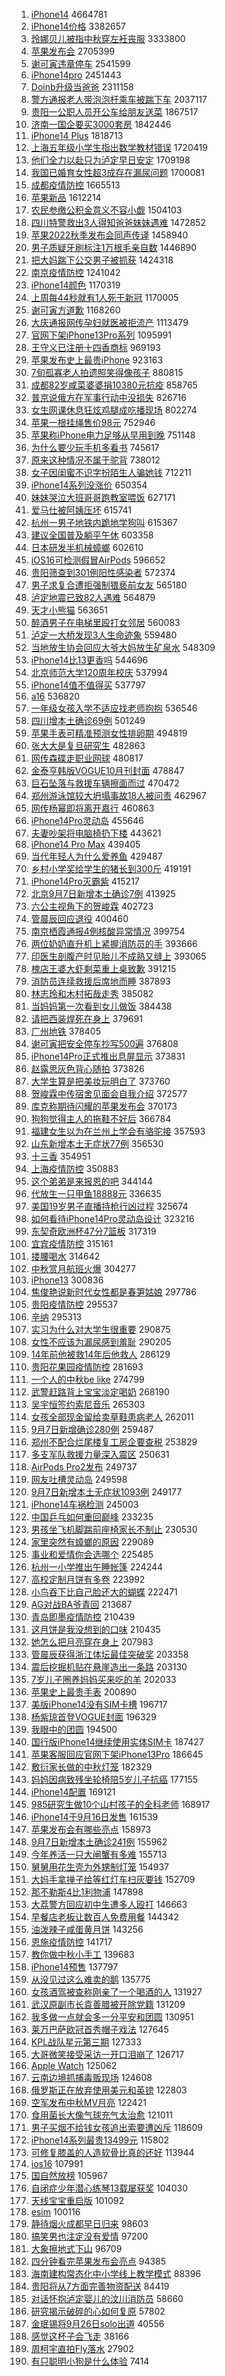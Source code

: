 1. [iPhone14](https://s.weibo.com//weibo?q=%23iPhone14%23&Refer=top) 4664781
2. [iPhone14价格](https://s.weibo.com//weibo?q=%23iPhone14%E4%BB%B7%E6%A0%BC%23&Refer=top) 3382657
3. [玲娜贝儿被指中秋穿左衽丧服](https://s.weibo.com//weibo?q=%23%E7%8E%B2%E5%A8%9C%E8%B4%9D%E5%84%BF%E8%A2%AB%E6%8C%87%E4%B8%AD%E7%A7%8B%E7%A9%BF%E5%B7%A6%E8%A1%BD%E4%B8%A7%E6%9C%8D%23&t=31&band_rank=1&Refer=top) 3333800
4. [苹果发布会](https://s.weibo.com//weibo?q=%23%E8%8B%B9%E6%9E%9C%E5%8F%91%E5%B8%83%E4%BC%9A%23&Refer=top) 2705399
5. [谢可寅违章停车](https://s.weibo.com//weibo?q=%23%E8%B0%A2%E5%8F%AF%E5%AF%85%E8%BF%9D%E7%AB%A0%E5%81%9C%E8%BD%A6%23&t=31&band_rank=1&Refer=top) 2541599
6. [iPhone14pro](https://s.weibo.com//weibo?q=iPhone14pro&Refer=top) 2451443
7. [Doinb升级当爸爸](https://s.weibo.com//weibo?q=%23Doinb%E5%8D%87%E7%BA%A7%E5%BD%93%E7%88%B8%E7%88%B8%23&t=31&band_rank=1&Refer=top) 2311158
8. [警方通报老人带泡泡杆乘车被踹下车](https://s.weibo.com//weibo?q=%23%E8%AD%A6%E6%96%B9%E9%80%9A%E6%8A%A5%E8%80%81%E4%BA%BA%E5%B8%A6%E6%B3%A1%E6%B3%A1%E6%9D%86%E4%B9%98%E8%BD%A6%E8%A2%AB%E8%B8%B9%E4%B8%8B%E8%BD%A6%23&Refer=top) 2037117
9. [贵阳一公职人员开公车给朋友送菜](https://s.weibo.com//weibo?q=%23%E8%B4%B5%E9%98%B3%E4%B8%80%E5%85%AC%E8%81%8C%E4%BA%BA%E5%91%98%E5%BC%80%E5%85%AC%E8%BD%A6%E7%BB%99%E6%9C%8B%E5%8F%8B%E9%80%81%E8%8F%9C%23&t=31&band_rank=2&Refer=top) 1867517
10. [济南一国企要买3000套房](https://s.weibo.com//weibo?q=%23%E6%B5%8E%E5%8D%97%E4%B8%80%E5%9B%BD%E4%BC%81%E8%A6%81%E4%B9%B03000%E5%A5%97%E6%88%BF%23&t=31&band_rank=1&Refer=top) 1842446
11. [iPhone14 Plus](https://s.weibo.com//weibo?q=iPhone14%20Plus&Refer=top) 1818713
12. [上海五年级小学生指出数学教材错误](https://s.weibo.com//weibo?q=%23%E4%B8%8A%E6%B5%B7%E4%BA%94%E5%B9%B4%E7%BA%A7%E5%B0%8F%E5%AD%A6%E7%94%9F%E6%8C%87%E5%87%BA%E6%95%B0%E5%AD%A6%E6%95%99%E6%9D%90%E9%94%99%E8%AF%AF%23&Refer=top) 1720419
13. [他们全力以赴只为泸定早日安定](https://s.weibo.com//weibo?q=%23%E4%BB%96%E4%BB%AC%E5%85%A8%E5%8A%9B%E4%BB%A5%E8%B5%B4%E5%8F%AA%E4%B8%BA%E6%B3%B8%E5%AE%9A%E6%97%A9%E6%97%A5%E5%AE%89%E5%AE%9A%23&t=31&band_rank=3&Refer=top) 1709198
14. [我国已婚育女性超3成存在漏尿问题](https://s.weibo.com//weibo?q=%23%E6%88%91%E5%9B%BD%E5%B7%B2%E5%A9%9A%E8%82%B2%E5%A5%B3%E6%80%A7%E8%B6%853%E6%88%90%E5%AD%98%E5%9C%A8%E6%BC%8F%E5%B0%BF%E9%97%AE%E9%A2%98%23&t=31&band_rank=2&Refer=top) 1700081
15. [成都疫情防控](https://s.weibo.com//weibo?q=%23%E6%88%90%E9%83%BD%E7%96%AB%E6%83%85%E9%98%B2%E6%8E%A7%23&Refer=top) 1665513
16. [苹果新品](https://s.weibo.com//weibo?q=%23%E8%8B%B9%E6%9E%9C%E6%96%B0%E5%93%81%23&Refer=top) 1612214
17. [农民参缴公积金意义不容小觑](https://s.weibo.com//weibo?q=%23%E5%86%9C%E6%B0%91%E5%8F%82%E7%BC%B4%E5%85%AC%E7%A7%AF%E9%87%91%E6%84%8F%E4%B9%89%E4%B8%8D%E5%AE%B9%E5%B0%8F%E8%A7%91%23&t=31&band_rank=2&Refer=top) 1504103
18. [四川特警救出3人得知爸爸妹妹遇难](https://s.weibo.com//weibo?q=%23%E5%9B%9B%E5%B7%9D%E7%89%B9%E8%AD%A6%E6%95%91%E5%87%BA3%E4%BA%BA%E5%BE%97%E7%9F%A5%E7%88%B8%E7%88%B8%E5%A6%B9%E5%A6%B9%E9%81%87%E9%9A%BE%23&t=31&band_rank=4&Refer=top) 1472852
19. [苹果2022秋季发布会同声传译](https://s.weibo.com//weibo?q=%23%E8%8B%B9%E6%9E%9C2022%E7%A7%8B%E5%AD%A3%E5%8F%91%E5%B8%83%E4%BC%9A%E5%90%8C%E5%A3%B0%E4%BC%A0%E8%AF%91%23&Refer=top) 1458940
20. [男子质疑牙刷标注1万根毛亲自数](https://s.weibo.com//weibo?q=%23%E7%94%B7%E5%AD%90%E8%B4%A8%E7%96%91%E7%89%99%E5%88%B7%E6%A0%87%E6%B3%A81%E4%B8%87%E6%A0%B9%E6%AF%9B%E4%BA%B2%E8%87%AA%E6%95%B0%23&Refer=top) 1446890
21. [把大妈踹下公交男子被抓获](https://s.weibo.com//weibo?q=%23%E6%8A%8A%E5%A4%A7%E5%A6%88%E8%B8%B9%E4%B8%8B%E5%85%AC%E4%BA%A4%E7%94%B7%E5%AD%90%E8%A2%AB%E6%8A%93%E8%8E%B7%23&t=31&band_rank=1&Refer=top) 1424318
22. [南京疫情防控](https://s.weibo.com//weibo?q=%23%E5%8D%97%E4%BA%AC%E7%96%AB%E6%83%85%E9%98%B2%E6%8E%A7%23&Refer=top) 1241042
23. [iPhone14颜色](https://s.weibo.com//weibo?q=%23iPhone14%E9%A2%9C%E8%89%B2%23&Refer=top) 1170319
24. [上周每44秒就有1人死于新冠](https://s.weibo.com//weibo?q=%23%E4%B8%8A%E5%91%A8%E6%AF%8F44%E7%A7%92%E5%B0%B1%E6%9C%891%E4%BA%BA%E6%AD%BB%E4%BA%8E%E6%96%B0%E5%86%A0%23&t=31&band_rank=4&Refer=top) 1170005
25. [谢可寅方道歉](https://s.weibo.com//weibo?q=%23%E8%B0%A2%E5%8F%AF%E5%AF%85%E6%96%B9%E9%81%93%E6%AD%89%23&t=31&band_rank=6&Refer=top) 1168260
26. [大庆通报网传孕妇就医被拒流产](https://s.weibo.com//weibo?q=%23%E5%A4%A7%E5%BA%86%E9%80%9A%E6%8A%A5%E7%BD%91%E4%BC%A0%E5%AD%95%E5%A6%87%E5%B0%B1%E5%8C%BB%E8%A2%AB%E6%8B%92%E6%B5%81%E4%BA%A7%23&t=31&band_rank=2&Refer=top) 1113479
27. [官网下架iPhone13Pro系列](https://s.weibo.com//weibo?q=%23%E5%AE%98%E7%BD%91%E4%B8%8B%E6%9E%B6iPhone13Pro%E7%B3%BB%E5%88%97%23&t=31&band_rank=4&Refer=top) 1095991
28. [王守义已注册十四香商标](https://s.weibo.com//weibo?q=%23%E7%8E%8B%E5%AE%88%E4%B9%89%E5%B7%B2%E6%B3%A8%E5%86%8C%E5%8D%81%E5%9B%9B%E9%A6%99%E5%95%86%E6%A0%87%23&t=31&band_rank=2&Refer=top) 969193
29. [苹果发布史上最贵iPhone](https://s.weibo.com//weibo?q=%23%E8%8B%B9%E6%9E%9C%E5%8F%91%E5%B8%83%E5%8F%B2%E4%B8%8A%E6%9C%80%E8%B4%B5iPhone%23&t=31&band_rank=7&Refer=top) 923163
30. [7旬孤寡老人拍遗照笑得像孩子](https://s.weibo.com//weibo?q=%237%E6%97%AC%E5%AD%A4%E5%AF%A1%E8%80%81%E4%BA%BA%E6%8B%8D%E9%81%97%E7%85%A7%E7%AC%91%E5%BE%97%E5%83%8F%E5%AD%A9%E5%AD%90%23&t=31&band_rank=8&Refer=top) 880815
31. [成都82岁咸菜婆婆捐10380元抗疫](https://s.weibo.com//weibo?q=%23%E6%88%90%E9%83%BD82%E5%B2%81%E5%92%B8%E8%8F%9C%E5%A9%86%E5%A9%86%E6%8D%9010380%E5%85%83%E6%8A%97%E7%96%AB%23&t=31&band_rank=4&Refer=top) 858765
32. [普京说俄方在军事行动中没损失](https://s.weibo.com//weibo?q=%23%E6%99%AE%E4%BA%AC%E8%AF%B4%E4%BF%84%E6%96%B9%E5%9C%A8%E5%86%9B%E4%BA%8B%E8%A1%8C%E5%8A%A8%E4%B8%AD%E6%B2%A1%E6%8D%9F%E5%A4%B1%23&Refer=top) 826716
33. [女生网课休息狂炫鸡腿成吃播现场](https://s.weibo.com//weibo?q=%23%E5%A5%B3%E7%94%9F%E7%BD%91%E8%AF%BE%E4%BC%91%E6%81%AF%E7%8B%82%E7%82%AB%E9%B8%A1%E8%85%BF%E6%88%90%E5%90%83%E6%92%AD%E7%8E%B0%E5%9C%BA%23&t=31&band_rank=7&Refer=top) 802274
34. [苹果一根挂绳售价98元](https://s.weibo.com//weibo?q=%23%E8%8B%B9%E6%9E%9C%E4%B8%80%E6%A0%B9%E6%8C%82%E7%BB%B3%E5%94%AE%E4%BB%B798%E5%85%83%23&t=31&band_rank=10&Refer=top) 752946
35. [苹果称iPhone电力足够从早用到晚](https://s.weibo.com//weibo?q=%23%E8%8B%B9%E6%9E%9C%E7%A7%B0iPhone%E7%94%B5%E5%8A%9B%E8%B6%B3%E5%A4%9F%E4%BB%8E%E6%97%A9%E7%94%A8%E5%88%B0%E6%99%9A%23&Refer=top) 751148
36. [为什么要少玩手机多看书](https://s.weibo.com//weibo?q=%23%E4%B8%BA%E4%BB%80%E4%B9%88%E8%A6%81%E5%B0%91%E7%8E%A9%E6%89%8B%E6%9C%BA%E5%A4%9A%E7%9C%8B%E4%B9%A6%23&Refer=top) 745617
37. [原来这种情况不属于驼背](https://s.weibo.com//weibo?q=%23%E5%8E%9F%E6%9D%A5%E8%BF%99%E7%A7%8D%E6%83%85%E5%86%B5%E4%B8%8D%E5%B1%9E%E4%BA%8E%E9%A9%BC%E8%83%8C%23&Refer=top) 738012
38. [女子因闺蜜不识字扮陌生人骗她钱](https://s.weibo.com//weibo?q=%23%E5%A5%B3%E5%AD%90%E5%9B%A0%E9%97%BA%E8%9C%9C%E4%B8%8D%E8%AF%86%E5%AD%97%E6%89%AE%E9%99%8C%E7%94%9F%E4%BA%BA%E9%AA%97%E5%A5%B9%E9%92%B1%23&t=31&band_rank=6&Refer=top) 712211
39. [iPhone14系列没涨价](https://s.weibo.com//weibo?q=%23iPhone14%E7%B3%BB%E5%88%97%E6%B2%A1%E6%B6%A8%E4%BB%B7%23&Refer=top) 650354
40. [妹妹哭泣大班哥哥跑教室喂饭](https://s.weibo.com//weibo?q=%23%E5%A6%B9%E5%A6%B9%E5%93%AD%E6%B3%A3%E5%A4%A7%E7%8F%AD%E5%93%A5%E5%93%A5%E8%B7%91%E6%95%99%E5%AE%A4%E5%96%82%E9%A5%AD%23&t=31&band_rank=6&Refer=top) 627171
41. [爱马仕被阿姨压坏](https://s.weibo.com//weibo?q=%23%E7%88%B1%E9%A9%AC%E4%BB%95%E8%A2%AB%E9%98%BF%E5%A7%A8%E5%8E%8B%E5%9D%8F%23&Refer=top) 615741
42. [杭州一男子地铁内跪地学狗叫](https://s.weibo.com//weibo?q=%23%E6%9D%AD%E5%B7%9E%E4%B8%80%E7%94%B7%E5%AD%90%E5%9C%B0%E9%93%81%E5%86%85%E8%B7%AA%E5%9C%B0%E5%AD%A6%E7%8B%97%E5%8F%AB%23&Refer=top) 615367
43. [建议全国普及躺平午休](https://s.weibo.com//weibo?q=%23%E5%BB%BA%E8%AE%AE%E5%85%A8%E5%9B%BD%E6%99%AE%E5%8F%8A%E8%BA%BA%E5%B9%B3%E5%8D%88%E4%BC%91%23&Refer=top) 603358
44. [日本研发半机械蟑螂](https://s.weibo.com//weibo?q=%23%E6%97%A5%E6%9C%AC%E7%A0%94%E5%8F%91%E5%8D%8A%E6%9C%BA%E6%A2%B0%E8%9F%91%E8%9E%82%23&t=31&band_rank=6&Refer=top) 602610
45. [iOS16可检测假冒AirPods](https://s.weibo.com//weibo?q=%23iOS16%E5%8F%AF%E6%A3%80%E6%B5%8B%E5%81%87%E5%86%92AirPods%23&t=31&band_rank=11&Refer=top) 596652
46. [贵阳筛查到301例阳性感染者](https://s.weibo.com//weibo?q=%23%E8%B4%B5%E9%98%B3%E7%AD%9B%E6%9F%A5%E5%88%B0301%E4%BE%8B%E9%98%B3%E6%80%A7%E6%84%9F%E6%9F%93%E8%80%85%23&Refer=top) 572374
47. [男子求复合遭拒强制猥亵前女友](https://s.weibo.com//weibo?q=%23%E7%94%B7%E5%AD%90%E6%B1%82%E5%A4%8D%E5%90%88%E9%81%AD%E6%8B%92%E5%BC%BA%E5%88%B6%E7%8C%A5%E4%BA%B5%E5%89%8D%E5%A5%B3%E5%8F%8B%23&t=31&band_rank=12&Refer=top) 565180
48. [泸定地震已致82人遇难](https://s.weibo.com//weibo?q=%23%E6%B3%B8%E5%AE%9A%E5%9C%B0%E9%9C%87%E5%B7%B2%E8%87%B482%E4%BA%BA%E9%81%87%E9%9A%BE%23&t=31&band_rank=8&Refer=top) 564879
49. [天才小熊猫](https://s.weibo.com//weibo?q=%23%E5%A4%A9%E6%89%8D%E5%B0%8F%E7%86%8A%E7%8C%AB%23&t=31&band_rank=11&Refer=top) 563651
50. [醉酒男子在电梯里殴打女邻居](https://s.weibo.com//weibo?q=%23%E9%86%89%E9%85%92%E7%94%B7%E5%AD%90%E5%9C%A8%E7%94%B5%E6%A2%AF%E9%87%8C%E6%AE%B4%E6%89%93%E5%A5%B3%E9%82%BB%E5%B1%85%23&Refer=top) 560083
51. [泸定一大桥发现3人生命迹象](https://s.weibo.com//weibo?q=%23%E6%B3%B8%E5%AE%9A%E4%B8%80%E5%A4%A7%E6%A1%A5%E5%8F%91%E7%8E%B03%E4%BA%BA%E7%94%9F%E5%91%BD%E8%BF%B9%E8%B1%A1%23&Refer=top) 559480
52. [当地放生协会回应大爷大妈放生矿泉水](https://s.weibo.com//weibo?q=%23%E5%BD%93%E5%9C%B0%E6%94%BE%E7%94%9F%E5%8D%8F%E4%BC%9A%E5%9B%9E%E5%BA%94%E5%A4%A7%E7%88%B7%E5%A4%A7%E5%A6%88%E6%94%BE%E7%94%9F%E7%9F%BF%E6%B3%89%E6%B0%B4%23&t=31&band_rank=10&Refer=top) 548309
53. [iPhone14比13更香吗](https://s.weibo.com//weibo?q=%23iPhone14%E6%AF%9413%E6%9B%B4%E9%A6%99%E5%90%97%23&t=31&band_rank=13&Refer=top) 544696
54. [北京师范大学120周年校庆](https://s.weibo.com//weibo?q=%23%E5%8C%97%E4%BA%AC%E5%B8%88%E8%8C%83%E5%A4%A7%E5%AD%A6120%E5%91%A8%E5%B9%B4%E6%A0%A1%E5%BA%86%23&t=31&band_rank=9&Refer=top) 537994
55. [iPhone14值不值得买](https://s.weibo.com//weibo?q=%23iPhone14%E5%80%BC%E4%B8%8D%E5%80%BC%E5%BE%97%E4%B9%B0%23&Refer=top) 537797
56. [a16](https://s.weibo.com//weibo?q=a16&Refer=top) 536820
57. [一年级女孩入学不适应找老师抱抱](https://s.weibo.com//weibo?q=%23%E4%B8%80%E5%B9%B4%E7%BA%A7%E5%A5%B3%E5%AD%A9%E5%85%A5%E5%AD%A6%E4%B8%8D%E9%80%82%E5%BA%94%E6%89%BE%E8%80%81%E5%B8%88%E6%8A%B1%E6%8A%B1%23&Refer=top) 536546
58. [四川增本土确诊69例](https://s.weibo.com//weibo?q=%23%E5%9B%9B%E5%B7%9D%E5%A2%9E%E6%9C%AC%E5%9C%9F%E7%A1%AE%E8%AF%8A69%E4%BE%8B%23&Refer=top) 501249
59. [苹果手表可精准预测女性排卵期](https://s.weibo.com//weibo?q=%23%E8%8B%B9%E6%9E%9C%E6%89%8B%E8%A1%A8%E5%8F%AF%E7%B2%BE%E5%87%86%E9%A2%84%E6%B5%8B%E5%A5%B3%E6%80%A7%E6%8E%92%E5%8D%B5%E6%9C%9F%23&t=31&band_rank=13&Refer=top) 494819
60. [张大大是复旦研究生](https://s.weibo.com//weibo?q=%23%E5%BC%A0%E5%A4%A7%E5%A4%A7%E6%98%AF%E5%A4%8D%E6%97%A6%E7%A0%94%E7%A9%B6%E7%94%9F%23&t=31&band_rank=11&Refer=top) 482863
61. [网传森碟走职业网球](https://s.weibo.com//weibo?q=%23%E7%BD%91%E4%BC%A0%E6%A3%AE%E7%A2%9F%E8%B5%B0%E8%81%8C%E4%B8%9A%E7%BD%91%E7%90%83%23&t=31&band_rank=12&Refer=top) 480817
62. [金泰亨韩版VOGUE10月刊封面](https://s.weibo.com//weibo?q=%23%E9%87%91%E6%B3%B0%E4%BA%A8%E9%9F%A9%E7%89%88VOGUE10%E6%9C%88%E5%88%8A%E5%B0%81%E9%9D%A2%23&t=31&band_rank=14&Refer=top) 478847
63. [巨石坠落与救援车辆擦面而过](https://s.weibo.com//weibo?q=%23%E5%B7%A8%E7%9F%B3%E5%9D%A0%E8%90%BD%E4%B8%8E%E6%95%91%E6%8F%B4%E8%BD%A6%E8%BE%86%E6%93%A6%E9%9D%A2%E8%80%8C%E8%BF%87%23&Refer=top) 470472
64. [郑州游泳馆较大坍塌事故18人被问责](https://s.weibo.com//weibo?q=%23%E9%83%91%E5%B7%9E%E6%B8%B8%E6%B3%B3%E9%A6%86%E8%BE%83%E5%A4%A7%E5%9D%8D%E5%A1%8C%E4%BA%8B%E6%95%8518%E4%BA%BA%E8%A2%AB%E9%97%AE%E8%B4%A3%23&t=31&band_rank=9&Refer=top) 462967
65. [网传杨幂即将离开嘉行](https://s.weibo.com//weibo?q=%23%E7%BD%91%E4%BC%A0%E6%9D%A8%E5%B9%82%E5%8D%B3%E5%B0%86%E7%A6%BB%E5%BC%80%E5%98%89%E8%A1%8C%23&t=31&band_rank=11&Refer=top) 460863
66. [iPhone14Pro灵动岛](https://s.weibo.com//weibo?q=%23iPhone14Pro%E7%81%B5%E5%8A%A8%E5%B2%9B%23&Refer=top) 455646
67. [夫妻吵架将电脑椅扔下楼](https://s.weibo.com//weibo?q=%23%E5%A4%AB%E5%A6%BB%E5%90%B5%E6%9E%B6%E5%B0%86%E7%94%B5%E8%84%91%E6%A4%85%E6%89%94%E4%B8%8B%E6%A5%BC%23&t=31&band_rank=16&Refer=top) 443621
68. [iPhone14 Pro Max](https://s.weibo.com//weibo?q=iPhone14%20Pro%20Max&t=31&band_rank=17&Refer=top) 439405
69. [当代年轻人为什么爱养鱼](https://s.weibo.com//weibo?q=%23%E5%BD%93%E4%BB%A3%E5%B9%B4%E8%BD%BB%E4%BA%BA%E4%B8%BA%E4%BB%80%E4%B9%88%E7%88%B1%E5%85%BB%E9%B1%BC%23&t=31&band_rank=17&Refer=top) 429487
70. [乡村小学奖给学生的猪长到300斤](https://s.weibo.com//weibo?q=%23%E4%B9%A1%E6%9D%91%E5%B0%8F%E5%AD%A6%E5%A5%96%E7%BB%99%E5%AD%A6%E7%94%9F%E7%9A%84%E7%8C%AA%E9%95%BF%E5%88%B0300%E6%96%A4%23&t=31&band_rank=16&Refer=top) 419191
71. [iPhone14Pro灭霸紫](https://s.weibo.com//weibo?q=%23iPhone14Pro%E7%81%AD%E9%9C%B8%E7%B4%AB%23&Refer=top) 415217
72. [北京9月7日新增本土确诊7例](https://s.weibo.com//weibo?q=%23%E5%8C%97%E4%BA%AC9%E6%9C%887%E6%97%A5%E6%96%B0%E5%A2%9E%E6%9C%AC%E5%9C%9F%E7%A1%AE%E8%AF%8A7%E4%BE%8B%23&Refer=top) 413925
73. [六公主视角下的贺峻霖](https://s.weibo.com//weibo?q=%23%E5%85%AD%E5%85%AC%E4%B8%BB%E8%A7%86%E8%A7%92%E4%B8%8B%E7%9A%84%E8%B4%BA%E5%B3%BB%E9%9C%96%23&t=31&band_rank=14&Refer=top) 402723
74. [管晨辰回应退役](https://s.weibo.com//weibo?q=%23%E7%AE%A1%E6%99%A8%E8%BE%B0%E5%9B%9E%E5%BA%94%E9%80%80%E5%BD%B9%23&t=31&band_rank=16&Refer=top) 400460
75. [南京栖霞通报4例核酸异常情况](https://s.weibo.com//weibo?q=%23%E5%8D%97%E4%BA%AC%E6%A0%96%E9%9C%9E%E9%80%9A%E6%8A%A54%E4%BE%8B%E6%A0%B8%E9%85%B8%E5%BC%82%E5%B8%B8%E6%83%85%E5%86%B5%23&t=31&band_rank=17&Refer=top) 399754
76. [两位奶奶直升机上紧握消防员的手](https://s.weibo.com//weibo?q=%23%E4%B8%A4%E4%BD%8D%E5%A5%B6%E5%A5%B6%E7%9B%B4%E5%8D%87%E6%9C%BA%E4%B8%8A%E7%B4%A7%E6%8F%A1%E6%B6%88%E9%98%B2%E5%91%98%E7%9A%84%E6%89%8B%23&Refer=top) 393666
77. [印医生剖腹产时见胎儿不成熟又缝上](https://s.weibo.com//weibo?q=%23%E5%8D%B0%E5%8C%BB%E7%94%9F%E5%89%96%E8%85%B9%E4%BA%A7%E6%97%B6%E8%A7%81%E8%83%8E%E5%84%BF%E4%B8%8D%E6%88%90%E7%86%9F%E5%8F%88%E7%BC%9D%E4%B8%8A%23&Refer=top) 393065
78. [槐店王婆大虾剩菜重上桌致歉](https://s.weibo.com//weibo?q=%23%E6%A7%90%E5%BA%97%E7%8E%8B%E5%A9%86%E5%A4%A7%E8%99%BE%E5%89%A9%E8%8F%9C%E9%87%8D%E4%B8%8A%E6%A1%8C%E8%87%B4%E6%AD%89%23&t=31&band_rank=15&Refer=top) 391215
79. [消防员连续救援后席地而睡](https://s.weibo.com//weibo?q=%23%E6%B6%88%E9%98%B2%E5%91%98%E8%BF%9E%E7%BB%AD%E6%95%91%E6%8F%B4%E5%90%8E%E5%B8%AD%E5%9C%B0%E8%80%8C%E7%9D%A1%23&Refer=top) 387893
80. [林志玲和木村拓哉走秀](https://s.weibo.com//weibo?q=%23%E6%9E%97%E5%BF%97%E7%8E%B2%E5%92%8C%E6%9C%A8%E6%9D%91%E6%8B%93%E5%93%89%E8%B5%B0%E7%A7%80%23&Refer=top) 385082
81. [当妈妈第一次看到女儿做饭](https://s.weibo.com//weibo?q=%23%E5%BD%93%E5%A6%88%E5%A6%88%E7%AC%AC%E4%B8%80%E6%AC%A1%E7%9C%8B%E5%88%B0%E5%A5%B3%E5%84%BF%E5%81%9A%E9%A5%AD%23&t=31&band_rank=19&Refer=top) 384438
82. [请把西装焊死在身上](https://s.weibo.com//weibo?q=%23%E8%AF%B7%E6%8A%8A%E8%A5%BF%E8%A3%85%E7%84%8A%E6%AD%BB%E5%9C%A8%E8%BA%AB%E4%B8%8A%23&Refer=top) 379691
83. [广州地铁](https://s.weibo.com//weibo?q=%23%E5%B9%BF%E5%B7%9E%E5%9C%B0%E9%93%81%23&Refer=top) 378405
84. [谢可寅把安全停车抄写500遍](https://s.weibo.com//weibo?q=%23%E8%B0%A2%E5%8F%AF%E5%AF%85%E6%8A%8A%E5%AE%89%E5%85%A8%E5%81%9C%E8%BD%A6%E6%8A%84%E5%86%99500%E9%81%8D%23&t=31&band_rank=18&Refer=top) 376808
85. [iPhone14Pro正式推出息屏显示](https://s.weibo.com//weibo?q=%23iPhone14Pro%E6%AD%A3%E5%BC%8F%E6%8E%A8%E5%87%BA%E6%81%AF%E5%B1%8F%E6%98%BE%E7%A4%BA%23&t=31&band_rank=19&Refer=top) 373831
86. [赵露思灰色背心随拍](https://s.weibo.com//weibo?q=%23%E8%B5%B5%E9%9C%B2%E6%80%9D%E7%81%B0%E8%89%B2%E8%83%8C%E5%BF%83%E9%9A%8F%E6%8B%8D%23&t=31&band_rank=21&Refer=top) 373826
87. [大学生算是把美妆玩明白了](https://s.weibo.com//weibo?q=%23%E5%A4%A7%E5%AD%A6%E7%94%9F%E7%AE%97%E6%98%AF%E6%8A%8A%E7%BE%8E%E5%A6%86%E7%8E%A9%E6%98%8E%E7%99%BD%E4%BA%86%23&Refer=top) 373760
88. [贺峻霖中传宿舍见面会自我介绍](https://s.weibo.com//weibo?q=%23%E8%B4%BA%E5%B3%BB%E9%9C%96%E4%B8%AD%E4%BC%A0%E5%AE%BF%E8%88%8D%E8%A7%81%E9%9D%A2%E4%BC%9A%E8%87%AA%E6%88%91%E4%BB%8B%E7%BB%8D%23&t=31&band_rank=21&Refer=top) 372577
89. [库克称期待闪耀的苹果发布会](https://s.weibo.com//weibo?q=%23%E5%BA%93%E5%85%8B%E7%A7%B0%E6%9C%9F%E5%BE%85%E9%97%AA%E8%80%80%E7%9A%84%E8%8B%B9%E6%9E%9C%E5%8F%91%E5%B8%83%E4%BC%9A%23&Refer=top) 370173
90. [狗狗觉得主人的拖鞋不好后](https://s.weibo.com//weibo?q=%23%E7%8B%97%E7%8B%97%E8%A7%89%E5%BE%97%E4%B8%BB%E4%BA%BA%E7%9A%84%E6%8B%96%E9%9E%8B%E4%B8%8D%E5%A5%BD%E5%90%8E%23&t=31&band_rank=18&Refer=top) 366784
91. [福建女生以为在兰州上学会有骆驼接](https://s.weibo.com//weibo?q=%23%E7%A6%8F%E5%BB%BA%E5%A5%B3%E7%94%9F%E4%BB%A5%E4%B8%BA%E5%9C%A8%E5%85%B0%E5%B7%9E%E4%B8%8A%E5%AD%A6%E4%BC%9A%E6%9C%89%E9%AA%86%E9%A9%BC%E6%8E%A5%23&t=31&band_rank=18&Refer=top) 357593
92. [山东新增本土无症状77例](https://s.weibo.com//weibo?q=%23%E5%B1%B1%E4%B8%9C%E6%96%B0%E5%A2%9E%E6%9C%AC%E5%9C%9F%E6%97%A0%E7%97%87%E7%8A%B677%E4%BE%8B%23&Refer=top) 356530
93. [十三香](https://s.weibo.com//weibo?q=%23%E5%8D%81%E4%B8%89%E9%A6%99%23&t=31&band_rank=22&Refer=top) 354951
94. [上海疫情防控](https://s.weibo.com//weibo?q=%23%E4%B8%8A%E6%B5%B7%E7%96%AB%E6%83%85%E9%98%B2%E6%8E%A7%23&Refer=top) 350883
95. [这个弟弟是来报恩的吧](https://s.weibo.com//weibo?q=%23%E8%BF%99%E4%B8%AA%E5%BC%9F%E5%BC%9F%E6%98%AF%E6%9D%A5%E6%8A%A5%E6%81%A9%E7%9A%84%E5%90%A7%23&Refer=top) 344144
96. [代放生一只甲鱼18888元](https://s.weibo.com//weibo?q=%23%E4%BB%A3%E6%94%BE%E7%94%9F%E4%B8%80%E5%8F%AA%E7%94%B2%E9%B1%BC18888%E5%85%83%23&t=31&band_rank=20&Refer=top) 336635
97. [美国19岁男子直播持枪行凶过程](https://s.weibo.com//weibo?q=%23%E7%BE%8E%E5%9B%BD19%E5%B2%81%E7%94%B7%E5%AD%90%E7%9B%B4%E6%92%AD%E6%8C%81%E6%9E%AA%E8%A1%8C%E5%87%B6%E8%BF%87%E7%A8%8B%23&t=31&band_rank=24&Refer=top) 325674
98. [如何看待iPhone14Pro灵动岛设计](https://s.weibo.com//weibo?q=%23%E5%A6%82%E4%BD%95%E7%9C%8B%E5%BE%85iPhone14Pro%E7%81%B5%E5%8A%A8%E5%B2%9B%E8%AE%BE%E8%AE%A1%23&t=31&band_rank=23&Refer=top) 323216
99. [东契奇欧洲杯47分7篮板](https://s.weibo.com//weibo?q=%23%E4%B8%9C%E5%A5%91%E5%A5%87%E6%AC%A7%E6%B4%B2%E6%9D%AF47%E5%88%867%E7%AF%AE%E6%9D%BF%23&Refer=top) 317319
100. [宜宾疫情防控](https://s.weibo.com//weibo?q=%E5%AE%9C%E5%AE%BE%E7%96%AB%E6%83%85%E9%98%B2%E6%8E%A7&Refer=top) 315161
101. [搂腰喝水](https://s.weibo.com//weibo?q=%E6%90%82%E8%85%B0%E5%96%9D%E6%B0%B4&Refer=top) 314642
102. [中秋赏月航班火爆](https://s.weibo.com//weibo?q=%23%E4%B8%AD%E7%A7%8B%E8%B5%8F%E6%9C%88%E8%88%AA%E7%8F%AD%E7%81%AB%E7%88%86%23&Refer=top) 304277
103. [iPhone13](https://s.weibo.com//weibo?q=iPhone13&t=31&band_rank=25&Refer=top) 300836
104. [焦俊艳说新时代女性都是春笋姑娘](https://s.weibo.com//weibo?q=%23%E7%84%A6%E4%BF%8A%E8%89%B3%E8%AF%B4%E6%96%B0%E6%97%B6%E4%BB%A3%E5%A5%B3%E6%80%A7%E9%83%BD%E6%98%AF%E6%98%A5%E7%AC%8B%E5%A7%91%E5%A8%98%23&Refer=top) 297786
105. [贵阳疫情防控](https://s.weibo.com//weibo?q=%23%E8%B4%B5%E9%98%B3%E7%96%AB%E6%83%85%E9%98%B2%E6%8E%A7%23&Refer=top) 295537
106. [辛纳](https://s.weibo.com//weibo?q=%E8%BE%9B%E7%BA%B3&t=31&band_rank=25&Refer=top) 295313
107. [实习为什么对大学生很重要](https://s.weibo.com//weibo?q=%23%E5%AE%9E%E4%B9%A0%E4%B8%BA%E4%BB%80%E4%B9%88%E5%AF%B9%E5%A4%A7%E5%AD%A6%E7%94%9F%E5%BE%88%E9%87%8D%E8%A6%81%23&t=31&band_rank=24&Refer=top) 290875
108. [女性不应该为漏尿感到羞耻](https://s.weibo.com//weibo?q=%23%E5%A5%B3%E6%80%A7%E4%B8%8D%E5%BA%94%E8%AF%A5%E4%B8%BA%E6%BC%8F%E5%B0%BF%E6%84%9F%E5%88%B0%E7%BE%9E%E8%80%BB%23&t=31&band_rank=28&Refer=top) 290205
109. [14年前他被救14年后他救人](https://s.weibo.com//weibo?q=%2314%E5%B9%B4%E5%89%8D%E4%BB%96%E8%A2%AB%E6%95%9114%E5%B9%B4%E5%90%8E%E4%BB%96%E6%95%91%E4%BA%BA%23&Refer=top) 286129
110. [贵阳花果园疫情防控](https://s.weibo.com//weibo?q=%E8%B4%B5%E9%98%B3%E8%8A%B1%E6%9E%9C%E5%9B%AD%E7%96%AB%E6%83%85%E9%98%B2%E6%8E%A7&Refer=top) 281693
111. [一个人的中秋be like](https://s.weibo.com//weibo?q=%E4%B8%80%E4%B8%AA%E4%BA%BA%E7%9A%84%E4%B8%AD%E7%A7%8Bbe%20like&t=31&band_rank=26&Refer=top) 274799
112. [武警赶路背上宝宝淡定喝奶](https://s.weibo.com//weibo?q=%23%E6%AD%A6%E8%AD%A6%E8%B5%B6%E8%B7%AF%E8%83%8C%E4%B8%8A%E5%AE%9D%E5%AE%9D%E6%B7%A1%E5%AE%9A%E5%96%9D%E5%A5%B6%23&Refer=top) 268190
113. [吴宇恒签约索尼音乐](https://s.weibo.com//weibo?q=%E5%90%B4%E5%AE%87%E6%81%92%E7%AD%BE%E7%BA%A6%E7%B4%A2%E5%B0%BC%E9%9F%B3%E4%B9%90&Refer=top) 265303
114. [女孩全部现金留给卖草鞋患病老人](https://s.weibo.com//weibo?q=%23%E5%A5%B3%E5%AD%A9%E5%85%A8%E9%83%A8%E7%8E%B0%E9%87%91%E7%95%99%E7%BB%99%E5%8D%96%E8%8D%89%E9%9E%8B%E6%82%A3%E7%97%85%E8%80%81%E4%BA%BA%23&Refer=top) 262011
115. [9月7日新增确诊280例](https://s.weibo.com//weibo?q=%239%E6%9C%887%E6%97%A5%E6%96%B0%E5%A2%9E%E7%A1%AE%E8%AF%8A280%E4%BE%8B%23&Refer=top) 259487
116. [郑州不配合烂尾楼复工房企要查税](https://s.weibo.com//weibo?q=%23%E9%83%91%E5%B7%9E%E4%B8%8D%E9%85%8D%E5%90%88%E7%83%82%E5%B0%BE%E6%A5%BC%E5%A4%8D%E5%B7%A5%E6%88%BF%E4%BC%81%E8%A6%81%E6%9F%A5%E7%A8%8E%23&Refer=top) 253829
117. [多支军队救援力量深入震区](https://s.weibo.com//weibo?q=%23%E5%A4%9A%E6%94%AF%E5%86%9B%E9%98%9F%E6%95%91%E6%8F%B4%E5%8A%9B%E9%87%8F%E6%B7%B1%E5%85%A5%E9%9C%87%E5%8C%BA%23&t=31&band_rank=29&Refer=top) 250631
118. [AirPods Pro2发布](https://s.weibo.com//weibo?q=AirPods%20Pro2%E5%8F%91%E5%B8%83&Refer=top) 249737
119. [网友吐槽灵动岛](https://s.weibo.com//weibo?q=%23%E7%BD%91%E5%8F%8B%E5%90%90%E6%A7%BD%E7%81%B5%E5%8A%A8%E5%B2%9B%23&t=31&band_rank=25&Refer=top) 249598
120. [9月7日新增本土无症状1093例](https://s.weibo.com//weibo?q=%239%E6%9C%887%E6%97%A5%E6%96%B0%E5%A2%9E%E6%9C%AC%E5%9C%9F%E6%97%A0%E7%97%87%E7%8A%B61093%E4%BE%8B%23&Refer=top) 249177
121. [iPhone14车祸检测](https://s.weibo.com//weibo?q=%23iPhone14%E8%BD%A6%E7%A5%B8%E6%A3%80%E6%B5%8B%23&Refer=top) 245003
122. [中国乒乓如何重回巅峰](https://s.weibo.com//weibo?q=%23%E4%B8%AD%E5%9B%BD%E4%B9%92%E4%B9%93%E5%A6%82%E4%BD%95%E9%87%8D%E5%9B%9E%E5%B7%85%E5%B3%B0%23&t=31&band_rank=31&Refer=top) 233235
123. [男孩坐飞机脚踹前座椅家长不制止](https://s.weibo.com//weibo?q=%23%E7%94%B7%E5%AD%A9%E5%9D%90%E9%A3%9E%E6%9C%BA%E8%84%9A%E8%B8%B9%E5%89%8D%E5%BA%A7%E6%A4%85%E5%AE%B6%E9%95%BF%E4%B8%8D%E5%88%B6%E6%AD%A2%23&t=31&band_rank=32&Refer=top) 230530
124. [家里突然有蟑螂的原因](https://s.weibo.com//weibo?q=%23%E5%AE%B6%E9%87%8C%E7%AA%81%E7%84%B6%E6%9C%89%E8%9F%91%E8%9E%82%E7%9A%84%E5%8E%9F%E5%9B%A0%23&t=31&band_rank=33&Refer=top) 229089
125. [事业和爱情你会选哪个](https://s.weibo.com//weibo?q=%23%E4%BA%8B%E4%B8%9A%E5%92%8C%E7%88%B1%E6%83%85%E4%BD%A0%E4%BC%9A%E9%80%89%E5%93%AA%E4%B8%AA%23&Refer=top) 225485
126. [杭州一小学推出午睡帐篷](https://s.weibo.com//weibo?q=%23%E6%9D%AD%E5%B7%9E%E4%B8%80%E5%B0%8F%E5%AD%A6%E6%8E%A8%E5%87%BA%E5%8D%88%E7%9D%A1%E5%B8%90%E7%AF%B7%23&Refer=top) 224244
127. [高校定制月饼有多卷](https://s.weibo.com//weibo?q=%23%E9%AB%98%E6%A0%A1%E5%AE%9A%E5%88%B6%E6%9C%88%E9%A5%BC%E6%9C%89%E5%A4%9A%E5%8D%B7%23&t=31&band_rank=29&Refer=top) 223992
128. [小鸟吞下比自己脸还大的蝴蝶](https://s.weibo.com//weibo?q=%23%E5%B0%8F%E9%B8%9F%E5%90%9E%E4%B8%8B%E6%AF%94%E8%87%AA%E5%B7%B1%E8%84%B8%E8%BF%98%E5%A4%A7%E7%9A%84%E8%9D%B4%E8%9D%B6%23&Refer=top) 222471
129. [AG对战BA爷青回](https://s.weibo.com//weibo?q=%23AG%E5%AF%B9%E6%88%98BA%E7%88%B7%E9%9D%92%E5%9B%9E%23&t=31&band_rank=34&Refer=top) 213687
130. [青岛即墨疫情防控](https://s.weibo.com//weibo?q=%E9%9D%92%E5%B2%9B%E5%8D%B3%E5%A2%A8%E7%96%AB%E6%83%85%E9%98%B2%E6%8E%A7&t=31&band_rank=31&Refer=top) 210439
131. [这月饼是我没想到的口味](https://s.weibo.com//weibo?q=%23%E8%BF%99%E6%9C%88%E9%A5%BC%E6%98%AF%E6%88%91%E6%B2%A1%E6%83%B3%E5%88%B0%E7%9A%84%E5%8F%A3%E5%91%B3%23&Refer=top) 210435
132. [她怎么把月亮穿在身上](https://s.weibo.com//weibo?q=%23%E5%A5%B9%E6%80%8E%E4%B9%88%E6%8A%8A%E6%9C%88%E4%BA%AE%E7%A9%BF%E5%9C%A8%E8%BA%AB%E4%B8%8A%23&Refer=top) 207983
133. [管晨辰获得浙江体坛最佳突破奖](https://s.weibo.com//weibo?q=%23%E7%AE%A1%E6%99%A8%E8%BE%B0%E8%8E%B7%E5%BE%97%E6%B5%99%E6%B1%9F%E4%BD%93%E5%9D%9B%E6%9C%80%E4%BD%B3%E7%AA%81%E7%A0%B4%E5%A5%96%23&t=31&band_rank=45&Refer=top) 203358
134. [震后挖掘机贴在悬崖造出一条路](https://s.weibo.com//weibo?q=%23%E9%9C%87%E5%90%8E%E6%8C%96%E6%8E%98%E6%9C%BA%E8%B4%B4%E5%9C%A8%E6%82%AC%E5%B4%96%E9%80%A0%E5%87%BA%E4%B8%80%E6%9D%A1%E8%B7%AF%23&Refer=top) 203130
135. [7岁儿子圈养妈妈买来吃的羊](https://s.weibo.com//weibo?q=%237%E5%B2%81%E5%84%BF%E5%AD%90%E5%9C%88%E5%85%BB%E5%A6%88%E5%A6%88%E4%B9%B0%E6%9D%A5%E5%90%83%E7%9A%84%E7%BE%8A%23&Refer=top) 202033
136. [苹果史上最贵手表](https://s.weibo.com//weibo?q=%23%E8%8B%B9%E6%9E%9C%E5%8F%B2%E4%B8%8A%E6%9C%80%E8%B4%B5%E6%89%8B%E8%A1%A8%23&Refer=top) 200890
137. [美版iPhone14没有SIM卡槽](https://s.weibo.com//weibo?q=%23%E7%BE%8E%E7%89%88iPhone14%E6%B2%A1%E6%9C%89SIM%E5%8D%A1%E6%A7%BD%23&Refer=top) 196717
138. [杨紫琼首登VOGUE封面](https://s.weibo.com//weibo?q=%23%E6%9D%A8%E7%B4%AB%E7%90%BC%E9%A6%96%E7%99%BBVOGUE%E5%B0%81%E9%9D%A2%23&t=31&band_rank=34&Refer=top) 196329
139. [我眼中的团圆](https://s.weibo.com//weibo?q=%23%E6%88%91%E7%9C%BC%E4%B8%AD%E7%9A%84%E5%9B%A2%E5%9C%86%23&t=31&band_rank=34&Refer=top) 194500
140. [国行版iPhone14继续使用实体SIM卡](https://s.weibo.com//weibo?q=%23%E5%9B%BD%E8%A1%8C%E7%89%88iPhone14%E7%BB%A7%E7%BB%AD%E4%BD%BF%E7%94%A8%E5%AE%9E%E4%BD%93SIM%E5%8D%A1%23&t=31&band_rank=50&Refer=top) 187427
141. [苹果客服回应官网下架iPhone13Pro](https://s.weibo.com//weibo?q=%23%E8%8B%B9%E6%9E%9C%E5%AE%A2%E6%9C%8D%E5%9B%9E%E5%BA%94%E5%AE%98%E7%BD%91%E4%B8%8B%E6%9E%B6iPhone13Pro%23&t=31&band_rank=40&Refer=top) 186645
142. [敷衍家长做的中秋灯笼](https://s.weibo.com//weibo?q=%23%E6%95%B7%E8%A1%8D%E5%AE%B6%E9%95%BF%E5%81%9A%E7%9A%84%E4%B8%AD%E7%A7%8B%E7%81%AF%E7%AC%BC%23&t=31&band_rank=42&Refer=top) 182329
143. [妈妈因病致残坐轮椅陪5岁儿子抗癌](https://s.weibo.com//weibo?q=%E5%A6%88%E5%A6%88%E5%9B%A0%E7%97%85%E8%87%B4%E6%AE%8B%E5%9D%90%E8%BD%AE%E6%A4%85%E9%99%AA5%E5%B2%81%E5%84%BF%E5%AD%90%E6%8A%97%E7%99%8C&t=31&band_rank=39&Refer=top) 177155
144. [iPhone14配置](https://s.weibo.com//weibo?q=iPhone14%E9%85%8D%E7%BD%AE&Refer=top) 169121
145. [985研究生做10个山村孩子的全科老师](https://s.weibo.com//weibo?q=%23985%E7%A0%94%E7%A9%B6%E7%94%9F%E5%81%9A10%E4%B8%AA%E5%B1%B1%E6%9D%91%E5%AD%A9%E5%AD%90%E7%9A%84%E5%85%A8%E7%A7%91%E8%80%81%E5%B8%88%23&Refer=top) 168917
146. [iPhone14于9月16日发售](https://s.weibo.com//weibo?q=%23iPhone14%E4%BA%8E9%E6%9C%8816%E6%97%A5%E5%8F%91%E5%94%AE%23&t=31&band_rank=37&Refer=top) 161539
147. [苹果发布会有哪些亮点](https://s.weibo.com//weibo?q=%23%E8%8B%B9%E6%9E%9C%E5%8F%91%E5%B8%83%E4%BC%9A%E6%9C%89%E5%93%AA%E4%BA%9B%E4%BA%AE%E7%82%B9%23&Refer=top) 158973
148. [9月7日新增本土确诊241例](https://s.weibo.com//weibo?q=%239%E6%9C%887%E6%97%A5%E6%96%B0%E5%A2%9E%E6%9C%AC%E5%9C%9F%E7%A1%AE%E8%AF%8A241%E4%BE%8B%23&Refer=top) 155962
149. [今年养活一只大闸蟹有多难](https://s.weibo.com//weibo?q=%23%E4%BB%8A%E5%B9%B4%E5%85%BB%E6%B4%BB%E4%B8%80%E5%8F%AA%E5%A4%A7%E9%97%B8%E8%9F%B9%E6%9C%89%E5%A4%9A%E9%9A%BE%23&Refer=top) 155713
150. [舅舅用花生壳为外甥制灯笼](https://s.weibo.com//weibo?q=%23%E8%88%85%E8%88%85%E7%94%A8%E8%8A%B1%E7%94%9F%E5%A3%B3%E4%B8%BA%E5%A4%96%E7%94%A5%E5%88%B6%E7%81%AF%E7%AC%BC%23&t=31&band_rank=44&Refer=top) 154937
151. [大妈手拿掸子给等红灯车扫灰要钱](https://s.weibo.com//weibo?q=%23%E5%A4%A7%E5%A6%88%E6%89%8B%E6%8B%BF%E6%8E%B8%E5%AD%90%E7%BB%99%E7%AD%89%E7%BA%A2%E7%81%AF%E8%BD%A6%E6%89%AB%E7%81%B0%E8%A6%81%E9%92%B1%23&t=31&band_rank=38&Refer=top) 152709
152. [那不勒斯4比1利物浦](https://s.weibo.com//weibo?q=%E9%82%A3%E4%B8%8D%E5%8B%92%E6%96%AF4%E6%AF%941%E5%88%A9%E7%89%A9%E6%B5%A6&Refer=top) 147898
153. [大荔警方回应初中生遭多人殴打](https://s.weibo.com//weibo?q=%23%E5%A4%A7%E8%8D%94%E8%AD%A6%E6%96%B9%E5%9B%9E%E5%BA%94%E5%88%9D%E4%B8%AD%E7%94%9F%E9%81%AD%E5%A4%9A%E4%BA%BA%E6%AE%B4%E6%89%93%23&t=31&band_rank=46&Refer=top) 146663
154. [早餐店老板让数百人免费用餐](https://s.weibo.com//weibo?q=%23%E6%97%A9%E9%A4%90%E5%BA%97%E8%80%81%E6%9D%BF%E8%AE%A9%E6%95%B0%E7%99%BE%E4%BA%BA%E5%85%8D%E8%B4%B9%E7%94%A8%E9%A4%90%23&t=31&band_rank=49&Refer=top) 144342
155. [油泼辣子咸蛋黄月饼](https://s.weibo.com//weibo?q=%23%E6%B2%B9%E6%B3%BC%E8%BE%A3%E5%AD%90%E5%92%B8%E8%9B%8B%E9%BB%84%E6%9C%88%E9%A5%BC%23&t=31&band_rank=48&Refer=top) 143256
156. [恩施疫情防控](https://s.weibo.com//weibo?q=%E6%81%A9%E6%96%BD%E7%96%AB%E6%83%85%E9%98%B2%E6%8E%A7&Refer=top) 141717
157. [教你做中秋小手工](https://s.weibo.com//weibo?q=%23%E6%95%99%E4%BD%A0%E5%81%9A%E4%B8%AD%E7%A7%8B%E5%B0%8F%E6%89%8B%E5%B7%A5%23&Refer=top) 139683
158. [iPhone14预售](https://s.weibo.com//weibo?q=%23iPhone14%E9%A2%84%E5%94%AE%23&Refer=top) 137797
159. [从没见过这么难卖的鹅](https://s.weibo.com//weibo?q=%23%E4%BB%8E%E6%B2%A1%E8%A7%81%E8%BF%87%E8%BF%99%E4%B9%88%E9%9A%BE%E5%8D%96%E7%9A%84%E9%B9%85%23&Refer=top) 135775
160. [女孩酒驾被查称刚亲了一个喝酒的人](https://s.weibo.com//weibo?q=%23%E5%A5%B3%E5%AD%A9%E9%85%92%E9%A9%BE%E8%A2%AB%E6%9F%A5%E7%A7%B0%E5%88%9A%E4%BA%B2%E4%BA%86%E4%B8%80%E4%B8%AA%E5%96%9D%E9%85%92%E7%9A%84%E4%BA%BA%23&Refer=top) 131927
161. [武汉原副市长袁善腊被开除党籍](https://s.weibo.com//weibo?q=%23%E6%AD%A6%E6%B1%89%E5%8E%9F%E5%89%AF%E5%B8%82%E9%95%BF%E8%A2%81%E5%96%84%E8%85%8A%E8%A2%AB%E5%BC%80%E9%99%A4%E5%85%9A%E7%B1%8D%23&Refer=top) 131209
162. [我多做一点就会多一分平安和团圆](https://s.weibo.com//weibo?q=%23%E6%88%91%E5%A4%9A%E5%81%9A%E4%B8%80%E7%82%B9%E5%B0%B1%E4%BC%9A%E5%A4%9A%E4%B8%80%E5%88%86%E5%B9%B3%E5%AE%89%E5%92%8C%E5%9B%A2%E5%9C%86%23&t=31&band_rank=41&Refer=top) 130951
163. [莱万巴萨欧冠首秀帽子戏法](https://s.weibo.com//weibo?q=%23%E8%8E%B1%E4%B8%87%E5%B7%B4%E8%90%A8%E6%AC%A7%E5%86%A0%E9%A6%96%E7%A7%80%E5%B8%BD%E5%AD%90%E6%88%8F%E6%B3%95%23&Refer=top) 127645
164. [KPL战队星元第三期](https://s.weibo.com//weibo?q=%23KPL%E6%88%98%E9%98%9F%E6%98%9F%E5%85%83%E7%AC%AC%E4%B8%89%E6%9C%9F%23&t=31&band_rank=42&Refer=top) 127333
165. [大哥微笑接受采访一开口泪崩了](https://s.weibo.com//weibo?q=%23%E5%A4%A7%E5%93%A5%E5%BE%AE%E7%AC%91%E6%8E%A5%E5%8F%97%E9%87%87%E8%AE%BF%E4%B8%80%E5%BC%80%E5%8F%A3%E6%B3%AA%E5%B4%A9%E4%BA%86%23&Refer=top) 126717
166. [Apple Watch](https://s.weibo.com//weibo?q=Apple%20Watch&Refer=top) 125062
167. [云南边境抓捕毒贩现场](https://s.weibo.com//weibo?q=%23%E4%BA%91%E5%8D%97%E8%BE%B9%E5%A2%83%E6%8A%93%E6%8D%95%E6%AF%92%E8%B4%A9%E7%8E%B0%E5%9C%BA%23&t=31&band_rank=50&Refer=top) 124608
168. [俄罗斯正在放弃使用美元和英镑](https://s.weibo.com//weibo?q=%23%E4%BF%84%E7%BD%97%E6%96%AF%E6%AD%A3%E5%9C%A8%E6%94%BE%E5%BC%83%E4%BD%BF%E7%94%A8%E7%BE%8E%E5%85%83%E5%92%8C%E8%8B%B1%E9%95%91%23&Refer=top) 122803
169. [空军发布中秋MV月亮](https://s.weibo.com//weibo?q=%23%E7%A9%BA%E5%86%9B%E5%8F%91%E5%B8%83%E4%B8%AD%E7%A7%8BMV%E6%9C%88%E4%BA%AE%23&t=31&band_rank=50&Refer=top) 122421
170. [食用菌长大像气球充气太治愈](https://s.weibo.com//weibo?q=%23%E9%A3%9F%E7%94%A8%E8%8F%8C%E9%95%BF%E5%A4%A7%E5%83%8F%E6%B0%94%E7%90%83%E5%85%85%E6%B0%94%E5%A4%AA%E6%B2%BB%E6%84%88%23&t=31&band_rank=50&Refer=top) 121011
171. [男子买烟不给钱女孩追出索要遭凶斥](https://s.weibo.com//weibo?q=%23%E7%94%B7%E5%AD%90%E4%B9%B0%E7%83%9F%E4%B8%8D%E7%BB%99%E9%92%B1%E5%A5%B3%E5%AD%A9%E8%BF%BD%E5%87%BA%E7%B4%A2%E8%A6%81%E9%81%AD%E5%87%B6%E6%96%A5%23&t=31&band_rank=50&Refer=top) 118609
172. [iPhone14系列最贵13499元](https://s.weibo.com//weibo?q=%23iPhone14%E7%B3%BB%E5%88%97%E6%9C%80%E8%B4%B513499%E5%85%83%23&Refer=top) 115802
173. [可修复膝盖的人造软骨比真的还好](https://s.weibo.com//weibo?q=%23%E5%8F%AF%E4%BF%AE%E5%A4%8D%E8%86%9D%E7%9B%96%E7%9A%84%E4%BA%BA%E9%80%A0%E8%BD%AF%E9%AA%A8%E6%AF%94%E7%9C%9F%E7%9A%84%E8%BF%98%E5%A5%BD%23&t=31&band_rank=50&Refer=top) 113944
174. [ios16](https://s.weibo.com//weibo?q=ios16&Refer=top) 107991
175. [国自然放榜](https://s.weibo.com//weibo?q=%E5%9B%BD%E8%87%AA%E7%84%B6%E6%94%BE%E6%A6%9C&t=31&band_rank=45&Refer=top) 105967
176. [自闭症少年潜心练琴13载屡获奖](https://s.weibo.com//weibo?q=%23%E8%87%AA%E9%97%AD%E7%97%87%E5%B0%91%E5%B9%B4%E6%BD%9C%E5%BF%83%E7%BB%83%E7%90%B413%E8%BD%BD%E5%B1%A1%E8%8E%B7%E5%A5%96%23&t=31&band_rank=50&Refer=top) 104030
177. [天线宝宝重启版](https://s.weibo.com//weibo?q=%23%E5%A4%A9%E7%BA%BF%E5%AE%9D%E5%AE%9D%E9%87%8D%E5%90%AF%E7%89%88%23&t=31&band_rank=47&Refer=top) 101092
178. [esim](https://s.weibo.com//weibo?q=esim&Refer=top) 100116
179. [静待烟火成都早日归来](https://s.weibo.com//weibo?q=%23%E9%9D%99%E5%BE%85%E7%83%9F%E7%81%AB%E6%88%90%E9%83%BD%E6%97%A9%E6%97%A5%E5%BD%92%E6%9D%A5%23&Refer=top) 98603
180. [搞笑男也注定没有爱情](https://s.weibo.com//weibo?q=%23%E6%90%9E%E7%AC%91%E7%94%B7%E4%B9%9F%E6%B3%A8%E5%AE%9A%E6%B2%A1%E6%9C%89%E7%88%B1%E6%83%85%23&t=31&band_rank=50&Refer=top) 97200
181. [大象擦地式下山](https://s.weibo.com//weibo?q=%23%E5%A4%A7%E8%B1%A1%E6%93%A6%E5%9C%B0%E5%BC%8F%E4%B8%8B%E5%B1%B1%23&t=31&band_rank=47&Refer=top) 96709
182. [四分钟看完苹果发布会亮点](https://s.weibo.com//weibo?q=%23%E5%9B%9B%E5%88%86%E9%92%9F%E7%9C%8B%E5%AE%8C%E8%8B%B9%E6%9E%9C%E5%8F%91%E5%B8%83%E4%BC%9A%E4%BA%AE%E7%82%B9%23&Refer=top) 94385
183. [海南建构常态化中小学线上教学模式](https://s.weibo.com//weibo?q=%23%E6%B5%B7%E5%8D%97%E5%BB%BA%E6%9E%84%E5%B8%B8%E6%80%81%E5%8C%96%E4%B8%AD%E5%B0%8F%E5%AD%A6%E7%BA%BF%E4%B8%8A%E6%95%99%E5%AD%A6%E6%A8%A1%E5%BC%8F%23&Refer=top) 88396
184. [贵阳将从7方面完善物资配送](https://s.weibo.com//weibo?q=%23%E8%B4%B5%E9%98%B3%E5%B0%86%E4%BB%8E7%E6%96%B9%E9%9D%A2%E5%AE%8C%E5%96%84%E7%89%A9%E8%B5%84%E9%85%8D%E9%80%81%23&Refer=top) 84419
185. [对话怀抱泸定婴儿的汶川消防员](https://s.weibo.com//weibo?q=%23%E5%AF%B9%E8%AF%9D%E6%80%80%E6%8A%B1%E6%B3%B8%E5%AE%9A%E5%A9%B4%E5%84%BF%E7%9A%84%E6%B1%B6%E5%B7%9D%E6%B6%88%E9%98%B2%E5%91%98%23&Refer=top) 58660
186. [研究揭示破碎的心如何复原](https://s.weibo.com//weibo?q=%23%E7%A0%94%E7%A9%B6%E6%8F%AD%E7%A4%BA%E7%A0%B4%E7%A2%8E%E7%9A%84%E5%BF%83%E5%A6%82%E4%BD%95%E5%A4%8D%E5%8E%9F%23&Refer=top) 57802
187. [金珉锡将9月26日solo出道](https://s.weibo.com//weibo?q=%23%E9%87%91%E7%8F%89%E9%94%A1%E5%B0%869%E6%9C%8826%E6%97%A5solo%E5%87%BA%E9%81%93%23&Refer=top) 40556
188. [感觉这杯子会飞走](https://s.weibo.com//weibo?q=%23%E6%84%9F%E8%A7%89%E8%BF%99%E6%9D%AF%E5%AD%90%E4%BC%9A%E9%A3%9E%E8%B5%B0%23&Refer=top) 38166
189. [周柯宇直拍Fly落水](https://s.weibo.com//weibo?q=%23%E5%91%A8%E6%9F%AF%E5%AE%87%E7%9B%B4%E6%8B%8DFly%E8%90%BD%E6%B0%B4%23&Refer=top) 27902
190. [有只聪明小狗是什么体验](https://s.weibo.com//weibo?q=%23%E6%9C%89%E5%8F%AA%E8%81%AA%E6%98%8E%E5%B0%8F%E7%8B%97%E6%98%AF%E4%BB%80%E4%B9%88%E4%BD%93%E9%AA%8C%23&Refer=top) 7414
